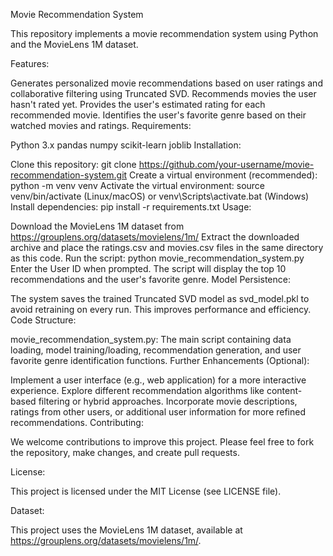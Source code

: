 Movie Recommendation System

This repository implements a movie recommendation system using Python and the MovieLens 1M dataset.

Features:

Generates personalized movie recommendations based on user ratings and collaborative filtering using Truncated SVD.
Recommends movies the user hasn't rated yet.
Provides the user's estimated rating for each recommended movie.
Identifies the user's favorite genre based on their watched movies and ratings.
Requirements:

Python 3.x
pandas
numpy
scikit-learn
joblib
Installation:

Clone this repository: git clone https://github.com/your-username/movie-recommendation-system.git
Create a virtual environment (recommended): python -m venv venv
Activate the virtual environment: source venv/bin/activate (Linux/macOS) or venv\Scripts\activate.bat (Windows)
Install dependencies: pip install -r requirements.txt
Usage:

Download the MovieLens 1M dataset from https://grouplens.org/datasets/movielens/1m/
Extract the downloaded archive and place the ratings.csv and movies.csv files in the same directory as this code.
Run the script: python movie_recommendation_system.py
Enter the User ID when prompted. The script will display the top 10 recommendations and the user's favorite genre.
Model Persistence:

The system saves the trained Truncated SVD model as svd_model.pkl to avoid retraining on every run.
This improves performance and efficiency.
Code Structure:

movie_recommendation_system.py: The main script containing data loading, model training/loading, recommendation generation, and user favorite genre identification functions.
Further Enhancements (Optional):

Implement a user interface (e.g., web application) for a more interactive experience.
Explore different recommendation algorithms like content-based filtering or hybrid approaches.
Incorporate movie descriptions, ratings from other users, or additional user information for more refined recommendations.
Contributing:

We welcome contributions to improve this project. Please feel free to fork the repository, make changes, and create pull requests.

License:

This project is licensed under the MIT License (see LICENSE file).

Dataset:

This project uses the MovieLens 1M dataset, available at https://grouplens.org/datasets/movielens/1m/.

